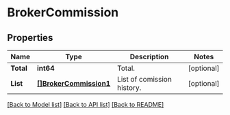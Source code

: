 # BrokerCommission

## Properties

Name | Type | Description | Notes
------------ | ------------- | ------------- | -------------
**Total** | **int64** | Total. | [optional] 
**List** | [**[]BrokerCommission1**](BrokerCommission_1.md) | List of comission history. | [optional] 

[[Back to Model list]](../README.md#documentation-for-models) [[Back to API list]](../README.md#documentation-for-api-endpoints) [[Back to README]](../README.md)


